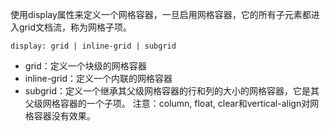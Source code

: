 使用display属性来定义一个网格容器，一旦启用网格容器，它的所有子元素都进入grid文档流，称为网格子项。
```
display: grid | inline-grid | subgrid
```
- grid：定义一个块级的网格容器
- inline-grid：定义一个内联的网格容器
- subgrid：定义一个继承其父级网格容器的行和列的大小的网格容器，它是其父级网格容器的一个子项。
注意：column, float, clear和vertical-align对网格容器没有效果。